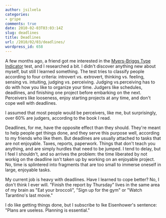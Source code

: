 ```yaml
---
author: jsilvela
categories:
- gripe
comments: true
date: 2010-02-03T03:03:14Z
slug: deadlines
title: Deadlines
url: /2010/02/03/deadlines/
wordpress_id: 658
---
```


A few months ago, a friend got me interested in the [Myers-Briggs Type Indicator](https://en.wikipedia.org/wiki/Myers-Briggs_Type_Indicator) test, and I researched a bit. I didn't discover anything new about myself, but still I learned something. The test tries to classify people according to four criteria: introvert vs. extrovert, thinking vs. feeling, sensing vs. intuiting, judging vs. perceiving. Judging vs.perceiving has to do with how you like to organize your time. Judgers like schedules, deadlines, and finishing one project before embarking on the next. Perceivers like looseness, enjoy starting projects at any time, and don't cope well with deadlines.

I assumed that most people would be perceivers, like me, but surprisingly, over 60% are judgers, according to the book I read.

Deadlines, for me, have the opposite effect than they should. They're meant to help people get things done, and they serve this purpose well, according to my friends who like them. But deadlines are usually attached to tasks that are not enjoyable. Taxes, reports, paperwork. Things that don't teach you anything, and are simply hurdles that need to be jumped. I tend to delay, but I feel I shouldn't, and so arrives the problem: the time liberated by not workig on the deadline isn't taken up by working on an enjoyable project. No, time is splintered into fragments that are too small to immerse oneself in large, enjoyable tasks.

My current job is heavy with deadlines. Have I learned to cope better? No, I don't think I ever will.
"Finish the report by Thursday" lives in the same area of my brain as "Eat your broccoli", "Sign up for the gym" or "Watch Tarantino's last movie."

I do like getting things done, but I subscribe to Ike Eisenhower's sentence: "Plans are useless. Planning is essential."

